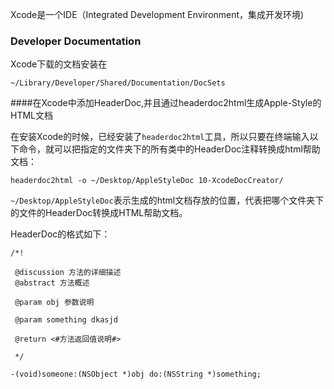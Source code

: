 Xcode是一个IDE（Integrated Development Environment，集成开发环境)
### Developer Documentation 

Xcode下载的文档安装在

```
~/Library/Developer/Shared/Documentation/DocSets

```

####在Xcode中添加HeaderDoc,并且通过headerdoc2html生成Apple-Style的HTML文档 

在安装Xcode的时候，已经安装了`headerdoc2html`工具，所以只要在终端输入以下命令，就可以把指定的文件夹下的所有类中的HeaderDoc注释转换成html帮助文档：

```
headerdoc2html -o ~/Desktop/AppleStyleDoc 10-XcodeDocCreator/ 

```

`~/Desktop/AppleStyleDoc`表示生成的html文档存放的位置，代表把哪个文件夹下的文件的HeaderDoc转换成HTML帮助文档。

HeaderDoc的格式如下：

```
/*!

 @discussion 方法的详细描述
 @abstract 方法概述

 @param obj 参数说明

 @param something dkasjd

 @return <#方法返回值说明#>

 */

-(void)someone:(NSObject *)obj do:(NSString *)something;
```